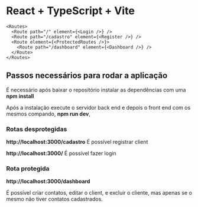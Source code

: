 # React + TypeScript + Vite

    <Routes>
      <Route path="/" element={<Login />} />
      <Route path="/cadastro" element={<Register />} />
      <Route element={<ProtectedRoutes />}>
        <Route path="/dashboard" element={<Dashboard />} />
      </Route>
    </Routes>

## Passos necessários para rodar a aplicação

É necessário após baixar o repositório instalar as dependências com uma **npm install**

Após a instalação execute o servidor back end e depois o front end com os mesmos compando, **npm run dev**,

### Rotas desprotegidas

**http://localhost:3000/cadastro**
É possível registrar client

**http://localhost:3000/**
É possível fazer login

### Rota protegida

**http://localhost:3000/dashboard**

É possível criar contatos, editar o client, e excluir o cliente, mas apenas se o mesmo não tiver contatos cadastrados.
